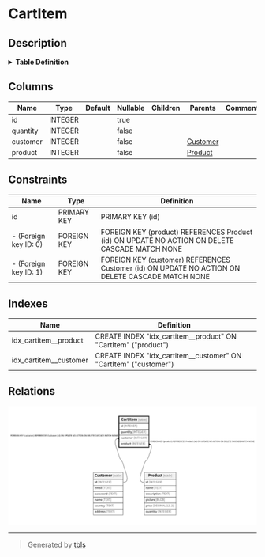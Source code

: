 # CartItem

## Description

<details>
<summary><strong>Table Definition</strong></summary>

```sql
CREATE TABLE "CartItem" (
  "id" INTEGER PRIMARY KEY AUTOINCREMENT,
  "quantity" INTEGER NOT NULL,
  "customer" INTEGER NOT NULL REFERENCES "Customer" ("id") ON DELETE CASCADE,
  "product" INTEGER NOT NULL REFERENCES "Product" ("id") ON DELETE CASCADE
)
```

</details>

## Columns

| Name | Type | Default | Nullable | Children | Parents | Comment |
| ---- | ---- | ------- | -------- | -------- | ------- | ------- |
| id | INTEGER |  | true |  |  |  |
| quantity | INTEGER |  | false |  |  |  |
| customer | INTEGER |  | false |  | [Customer](Customer.md) |  |
| product | INTEGER |  | false |  | [Product](Product.md) |  |

## Constraints

| Name | Type | Definition |
| ---- | ---- | ---------- |
| id | PRIMARY KEY | PRIMARY KEY (id) |
| - (Foreign key ID: 0) | FOREIGN KEY | FOREIGN KEY (product) REFERENCES Product (id) ON UPDATE NO ACTION ON DELETE CASCADE MATCH NONE |
| - (Foreign key ID: 1) | FOREIGN KEY | FOREIGN KEY (customer) REFERENCES Customer (id) ON UPDATE NO ACTION ON DELETE CASCADE MATCH NONE |

## Indexes

| Name | Definition |
| ---- | ---------- |
| idx_cartitem__product | CREATE INDEX "idx_cartitem__product" ON "CartItem" ("product") |
| idx_cartitem__customer | CREATE INDEX "idx_cartitem__customer" ON "CartItem" ("customer") |

## Relations

![er](CartItem.png)

---

> Generated by [tbls](https://github.com/k1LoW/tbls)
